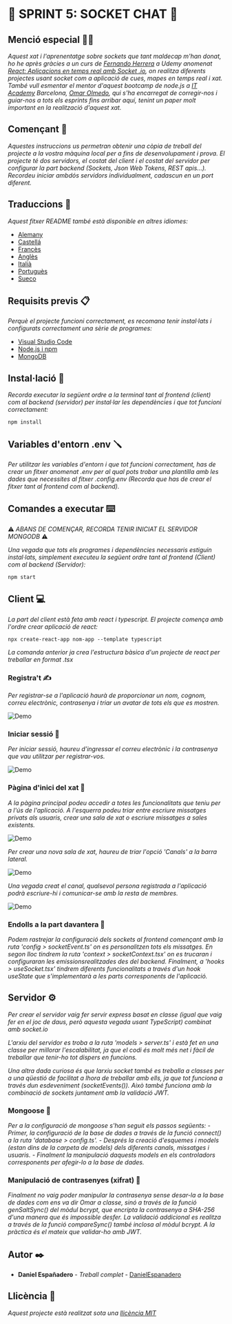 # 💬 SPRINT 5: SOCKET CHAT 💬

## Menció especial 🙏🏻

_Aquest xat i l'aprenentatge sobre sockets que tant maldecap m'han donat, ho he après gràcies a un curs de [Fernando Herrera](https://github.com/Klerith) a Udemy anomenat [React: Aplicacions en temps real amb Socket .io](https://www.udemy.com/course/react-socket-io-fernando/), on realitza diferents projectes usant socket com a aplicació de cues, mapes en temps real i xat._
_També vull esmentar el mentor d'aquest bootcamp de node.js a [IT Academy](https://www.barcelonactiva.cat/es/itacademy#mesinfo) Barcelona, ​​[Omar Olmedo](https://github.com/StratocasterO), qui s'ha encarregat de corregir-nos i guiar-nos a tots els esprints fins arribar aquí, tenint un paper molt important en la realització d'aquest xat._

## Començant 🚀

_Aquestes instruccions us permetran obtenir una còpia de treball del projecte a la vostra màquina local per a fins de desenvolupament i prova._
_El projecte té dos servidors, el costat del client i el costat del servidor per configurar la part backend (Sockets, Json Web Tokens, REST apis...). Recordeu iniciar ambdós servidors individualment, cadascun en un port diferent._

## Traduccions 💬

_Aquest fitxer README també està disponible en altres idiomes:_
- [Alemany](https://github.com/DanielEspanadero/sprint-5-socket-chat/blob/main/docs/README-de.md)
- [Castellá](https://github.com/DanielEspanadero/sprint-5-socket-chat/blob/main/docs/README-es.md)
- [Francès](https://github.com/DanielEspanadero/sprint-5-socket-chat/blob/main/docs/README-fr.md)
- [Anglès](https://github.com/DanielEspanadero/sprint-5-socket-chat/blob/main/README.md)
- [Italià](https://github.com/DanielEspanadero/sprint-5-socket-chat/blob/main/docs/README-it.md)
- [Portuguès](https://github.com/DanielEspanadero/sprint-5-socket-chat/blob/main/docs/README-pt.md)
- [Sueco](https://github.com/DanielEspanadero/sprint-5-socket-chat/blob/main/docs/README-se.md)

## Requisits previs 📋

_Perquè el projecte funcioni correctament, es recomana tenir instal·lats i configurats correctament una sèrie de programes:_

- [Visual Studio Code](https://code.visualstudio.com/download)
- [Node.js i npm](https://nodejs.org/es/)
- [MongoDB](https://docs.mongodb.com/manual/installation/)

## Instal·lació 🔧

_Recorda executar la següent ordre a la terminal tant al frontend (client) com al backend (servidor) per instal·lar les dependències i que tot funcioni correctament:_
````
npm install
````

## Variables d'entorn .env 🪛

_Per utilitzar les variables d'entorn i que tot funcioni correctament, has de crear un fitxer anomenat .env per al qual pots trobar una plantilla amb les dades que necessites al fitxer .config.env (Recorda que has de crear el fitxer tant al frontend com al backend)._

## Comandes a executar ⌨️

⚠️ _ABANS DE COMENÇAR, RECORDA TENIR INICIAT EL SERVIDOR MONGODB_ ⚠️

_Una vegada que tots els programes i dependències necessaris estiguin instal·lats, simplement executeu la següent ordre tant al frontend (Client) com al backend (Servidor):_
````
npm start
````

## Client 💻

_La part del client està feta amb react i typescript. El projecte comença amb l'ordre crear aplicació de react:_
````
npx create-react-app nom-app --template typescript
````

_La comanda anterior ja crea l'estructura bàsica d'un projecte de react per treballar en format .tsx_

### Registra't ✍️

_Per registrar-se a l'aplicació haurà de proporcionar un nom, cognom, correu electrònic, contrasenya i triar un avatar de tots els que es mostren._

![Demo](https://github.com/DanielEspanadero/sprint-5-socket-chat/blob/main/docs/5.png)

### Iniciar sessió 🚪

_Per iniciar sessió, haureu d'ingressar el correu electrònic i la contrasenya que vau utilitzar per registrar-vos._

![Demo](https://github.com/DanielEspanadero/sprint-5-socket-chat/blob/main/docs/4.png)

### Pàgina d'inici del xat 🏡

_A la pàgina principal podeu accedir a totes les funcionalitats que teniu per a l'ús de l'aplicació. A l'esquerra podeu triar entre escriure missatges privats als usuaris, crear una sala de xat o escriure missatges a sales existents._

![Demo](https://github.com/DanielEspanadero/sprint-5-socket-chat/blob/main/docs/1.png)

_Per crear una nova sala de xat, haureu de triar l'opció 'Canals' a la barra lateral._

![Demo](https://github.com/DanielEspanadero/sprint-5-socket-chat/blob/main/docs/2.png)

_Una vegada creat el canal, qualsevol persona registrada a l'aplicació podrà escriure-hi i comunicar-se amb la resta de membres._

![Demo](https://github.com/DanielEspanadero/sprint-5-socket-chat/blob/main/docs/3.png)

### Endolls a la part davantera 📨

_Podem rastrejar la configuració dels sockets al frontend començant amb la ruta 'config > socketEvent.ts' on es personalitzen tots els missatges. En segon lloc tindrem la ruta 'context > socketContext.tsx' on es trucaran i configuraran les emissionsrealitzades des del backend. Finalment, a 'hooks > useSocket.tsx' tindrem diferents funcionalitats a través d'un hook useState que s'implementarà a les parts corresponents de l'aplicació._

## Servidor ⚙️

_Per crear el servidor vaig fer servir express basat en classe (igual que vaig fer en el joc de daus, però aquesta vegada usant TypeScript) combinat amb socket.io_

_L'arxiu del servidor es troba a la ruta 'models > server.ts' i està fet en una classe per millorar l'escalabilitat, ja que el codi és molt més net i fàcil de treballar que tenir-ho tot dispers en funcions._

_Una altra dada curiosa és que larxiu socket també es treballa a classes per a una qüestió de facilitat a lhora de treballar amb ells, ja que tot funciona a través dun esdeveniment (socketEvents()). Això també funciona amb la combinació de sockets juntament amb la validació JWT._

### Mongoose 📝

_Per a la configuració de mongoose s'han seguit els passos següents:_
_- Primer, la configuració de la base de dades a través de la funció connect() a la ruta 'database > config.ts'._
_- Després la creació d'esquemes i models (estan dins de la carpeta de models) dels diferents canals, missatges i usuaris._
_- Finalment la manipulació daquests models en els controladors corresponents per afegir-lo a la base de dades._

### Manipulació de contrasenyes (xifrat) 🔐

_Finalment no vaig poder manipular la contrasenya sense desar-la a la base de dades com ens va dir Omar a classe, sinó a través de la funció genSaltSync() del mòdul bcrypt, que encripta la contrasenya a SHA-256 d'una manera que és impossible desfer. La validació addicional es realitza a través de la funció compareSync() també inclosa al mòdul bcrypt. A la pràctica és el mateix que validar-ho amb JWT._

## Autor ✒️

* **Daniel Españadero** - *Treball complet* - [DanielEspanadero](https://github.com/DanielEspanadero)

## Llicència 📄

_Aquest projecte està realitzat sota una [llicència MIT](https://github.com/DanielEspanadero/sprint-5-socket-chat/blob/main/LICENSE)_